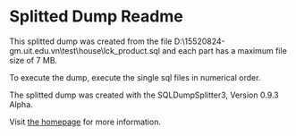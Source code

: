 Splitted Dump Readme
====================

This splitted dump was created from the file D:\15520824-gm.uit.edu.vn\test\house\lck_product.sql and each part has a maximum file size of 7 MB.

To execute the dump, execute the single sql files in numerical order.

The splitted dump was created with the SQLDumpSplitter3, Version 0.9.3 Alpha.

Visit [the homepage](https://philiplb.de/sqldumpsplitter3) for more information.
